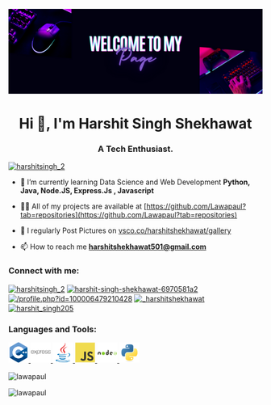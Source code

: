 ![logo](https://github.com/Lawapaul/Lawapaul/blob/main/Software%20Enginner.png)
<h1 align="center">Hi 👋, I'm Harshit Singh Shekhawat</h1>
<h3 align="center">A Tech Enthusiast.</h3>

<p align="left"> <a href="https://twitter.com/harshitsingh_2" target="blank"><img src="https://img.shields.io/twitter/follow/harshitsingh_2?logo=twitter&style=for-the-badge" alt="harshitsingh_2" /></a> </p>

- 🌱 I’m currently learning Data Science and Web Development **Python, Java, Node.JS, Express.Js , Javascript**

- 👨‍💻 All of my projects are available at [https://github.com/Lawapaul?tab=repositories](https://github.com/Lawapaul?tab=repositories)

- 📝 I regularly Post Pictures on [vsco.co/harshitshekhawat/gallery](vsco.co/harshitshekhawat/gallery)

- 📫 How to reach me **harshitshekhawat501@gmail.com**

<h3 align="left">Connect with me:</h3>
<p align="left">
<a href="https://twitter.com/harshitsingh_2" target="blank"><img align="center" src="https://raw.githubusercontent.com/rahuldkjain/github-profile-readme-generator/master/src/images/icons/Social/twitter.svg" alt="harshitsingh_2" height="30" width="40" /></a>
<a href="https://linkedin.com/in/harshit-singh-shekhawat-6970581a2" target="blank"><img align="center" src="https://raw.githubusercontent.com/rahuldkjain/github-profile-readme-generator/master/src/images/icons/Social/linked-in-alt.svg" alt="harshit-singh-shekhawat-6970581a2" height="30" width="40" /></a>
<a href="https://fb.com//profile.php?id=100006479210428" target="blank"><img align="center" src="https://raw.githubusercontent.com/rahuldkjain/github-profile-readme-generator/master/src/images/icons/Social/facebook.svg" alt="/profile.php?id=100006479210428" height="30" width="40" /></a>
<a href="https://instagram.com/_harshitshekhawat" target="blank"><img align="center" src="https://raw.githubusercontent.com/rahuldkjain/github-profile-readme-generator/master/src/images/icons/Social/instagram.svg" alt="_harshitshekhawat" height="30" width="40" /></a>
<a href="https://www.hackerrank.com/harshit_singh205" target="blank"><img align="center" src="https://raw.githubusercontent.com/rahuldkjain/github-profile-readme-generator/master/src/images/icons/Social/hackerrank.svg" alt="harshit_singh205" height="30" width="40" /></a>
</p>

<h3 align="left">Languages and Tools:</h3>
<p align="left"> <a href="https://www.w3schools.com/cpp/" target="_blank" rel="noreferrer"> <img src="https://raw.githubusercontent.com/devicons/devicon/master/icons/cplusplus/cplusplus-original.svg" alt="cplusplus" width="40" height="40"/> </a> <a href="https://expressjs.com" target="_blank" rel="noreferrer"> <img src="https://raw.githubusercontent.com/devicons/devicon/master/icons/express/express-original-wordmark.svg" alt="express" width="40" height="40"/> </a> <a href="https://www.java.com" target="_blank" rel="noreferrer"> <img src="https://raw.githubusercontent.com/devicons/devicon/master/icons/java/java-original.svg" alt="java" width="40" height="40"/> </a> <a href="https://developer.mozilla.org/en-US/docs/Web/JavaScript" target="_blank" rel="noreferrer"> <img src="https://raw.githubusercontent.com/devicons/devicon/master/icons/javascript/javascript-original.svg" alt="javascript" width="40" height="40"/> </a> <a href="https://nodejs.org" target="_blank" rel="noreferrer"> <img src="https://raw.githubusercontent.com/devicons/devicon/master/icons/nodejs/nodejs-original-wordmark.svg" alt="nodejs" width="40" height="40"/> </a> <a href="https://www.python.org" target="_blank" rel="noreferrer"> <img src="https://raw.githubusercontent.com/devicons/devicon/master/icons/python/python-original.svg" alt="python" width="40" height="40"/> </a> </p>

<p><img align="center" src="https://github-readme-stats.vercel.app/api/top-langs?username=lawapaul&show_icons=true&locale=en&layout=compact" alt="lawapaul" /></p>

<p><img align="center" src="https://github-readme-streak-stats.herokuapp.com/?user=lawapaul&" alt="lawapaul" /></p>


